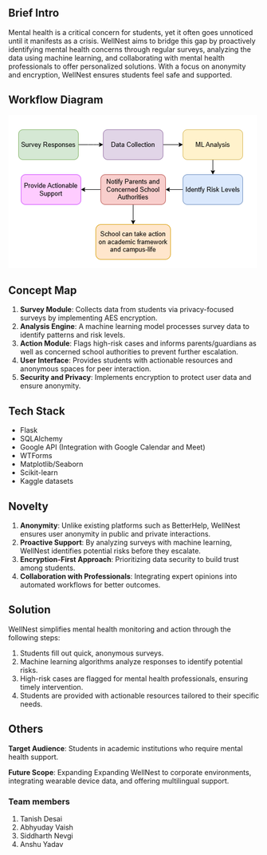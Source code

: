 ## Brief Intro
Mental health is a critical concern for students, yet it often goes unnoticed until it manifests as a crisis. WellNest aims to bridge this gap by proactively identifying mental health concerns through regular surveys, analyzing the data using machine learning, and collaborating with mental health professionals to offer personalized solutions. With a focus on anonymity and encryption, WellNest ensures students feel safe and supported.

## Workflow Diagram
![Wellness_workflow](Workflow_readme_white_bg.png)


## Concept Map
<!-- Rephrase Survey module, destroy User Interface, rephrase User Interface(add general survey metrix and option to interact with counsellors) -->
1. **Survey Module**: Collects data from students via privacy-focused surveys by implementing AES encryption. 
2. **Analysis Engine**: A machine learning model processes survey data to identify patterns and risk levels.
3. **Action Module**: Flags high-risk cases and informs parents/guardians as well as concerned school authorities to prevent further escalation.
4. **User Interface**: Provides students with actionable resources and anonymous spaces for peer interaction.
5. **Security and Privacy**: Implements encryption to protect user data and ensure anonymity.

## Tech Stack
<!-- add googapi calendar/meet/gmail, include kaggle datasets links later, possible add use of each tool  -->
- Flask
- SQLAlchemy
- Google API (Integration with Google Calendar and Meet)
- WTForms
- Matplotlib/Seaborn
- Scikit-learn
- Kaggle datasets

## Novelty
<!-- add free sessions as a novelty -->
1. **Anonymity**: Unlike existing platforms such as BetterHelp, WellNest ensures user anonymity in public and private interactions.
2. **Proactive Support**: By analyzing surveys with machine learning, WellNest identifies potential risks before they escalate.
3. **Encryption-First Approach**: Prioritizing data security to build trust among students.
4. **Collaboration with Professionals**: Integrating expert opinions into automated workflows for better outcomes.


## Solution
WellNest simplifies mental health monitoring and action through the following steps:

1. Students fill out quick, anonymous surveys.
2. Machine learning algorithms analyze responses to identify potential risks.
3. High-risk cases are flagged for mental health professionals, ensuring timely intervention.
4. Students are provided with actionable resources tailored to their specific needs.

## Others
**Target Audience**: Students in academic institutions who require mental health support.

**Future Scope**: Expanding Expanding WellNest to corporate environments, integrating wearable device data, and offering multilingual support.


### Team members
1. Tanish Desai
2. Abhyuday Vaish
3. Siddharth Nevgi
4. Anshu Yadav